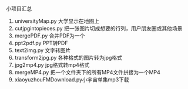 小项目汇总
1. universityMap.py 大学显示在地图上
2. cutjpgintopieces.py 把一张图片切成想要的行列，用户朋友圈或其他场景
3. mergePDF.py 合并PDF为一个
4. ppt2pdf.py PPT转PDF
5. text2img.py 文字转图片
6. transform2jpg.py 各种格式的图片转为jpg格式
7. jpg2mp4.py jpg格式转mp4格式
8. mergeMP4.py 把一个文件夹下的所有MP4文件拼接为一个MP4
9. xiaoyuzhouFMDownload.py小宇宙单集mp3下载
